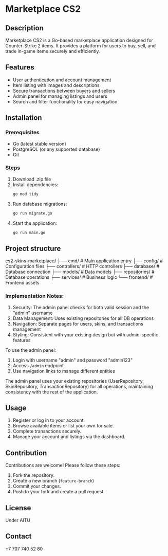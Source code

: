 # Marketplace CS2

## Description
Marketplace CS2 is a Go-based marketplace application designed for Counter-Strike 2 items. It provides a platform for users to buy, sell, and trade in-game items securely and efficiently.

## Features
- User authentication and account management
- Item listing with images and descriptions
- Secure transactions between buyers and sellers
- Admin panel for managing listings and users
- Search and filter functionality for easy navigation

## Installation
### Prerequisites
- Go (latest stable version)
- PostgreSQL (or any supported database)
- Git

### Steps
1. Download .zip file
2. Install dependencies:
   ```sh
   go mod tidy
   ```
3. Run database migrations:
   ```sh
   go run migrate.go
   ```
4. Start the application:
   ```sh
   go run main.go
   ```
## Project structure

cs2-skins-marketplace/
├── cmd/          # Main application entry
├── config/       # Configuration files
├── controllers/  # HTTP controllers
├── database/     # Database connection
├── models/       # Data models
├── repositories/ # Database operations
├── services/     # Business logic
└── frontend/     # Frontend assets

### Implementation Notes:

1. Security: The admin panel checks for both valid session and the "admin" username
2. Data Management: Uses existing repositories for all DB operations
3. Navigation: Separate pages for users, skins, and transactions management
4. Styling: Consistent with your existing design but with admin-specific features

To use the admin panel:
1. Login with username "admin" and password "admin123"
2. Access `/admin` endpoint
3. Use navigation links to manage different entities

The admin panel uses your existing repositories (UserRepository, SkinRepository, TransactionRepository) for all operations, maintaining consistency with the rest of the application.

## Usage
1. Register or log in to your account.
2. Browse available items or list your own for sale.
3. Complete transactions securely.
4. Manage your account and listings via the dashboard.

## Contribution
Contributions are welcome! Please follow these steps:
1. Fork the repository.
2. Create a new branch (`feature-branch`)
3. Commit your changes.
4. Push to your fork and create a pull request.

## License
Under AITU 

## Contact
+7 707 740 52 80

